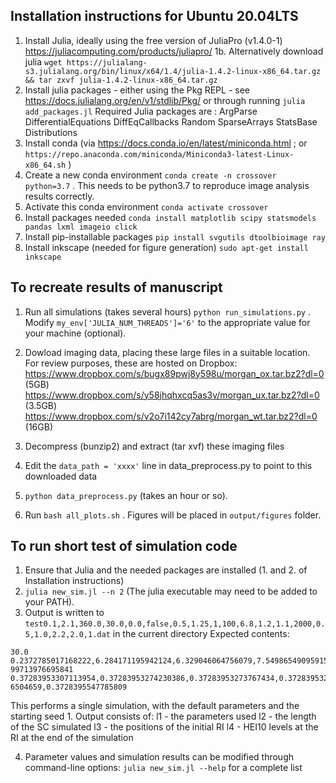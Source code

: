 
## Installation instructions for Ubuntu 20.04LTS

1. Install Julia, ideally using the free version of JuliaPro (v1.4.0-1) https://juliacomputing.com/products/juliapro/
1b. Alternatively download julia `wget https://julialang-s3.julialang.org/bin/linux/x64/1.4/julia-1.4.2-linux-x86_64.tar.gz && tar zxvf julia-1.4.2-linux-x86_64.tar.gz`
2. Install julia packages - either using the Pkg REPL - see https://docs.julialang.org/en/v1/stdlib/Pkg/ 
   or through running `julia add_packages.jl`
   Required Julia packages are : ArgParse DifferentialEquations DiffEqCallbacks Random SparseArrays StatsBase Distributions
3. Install conda (via https://docs.conda.io/en/latest/miniconda.html ; or `https://repo.anaconda.com/miniconda/Miniconda3-latest-Linux-x86_64.sh` )
4. Create a new conda environment `conda create -n crossover python=3.7` . This needs to be python3.7 to reproduce image analysis results correctly.
5. Activate this conda environment `conda activate crossover`
5. Install packages needed `conda install matplotlib scipy statsmodels pandas lxml imageio click`
6. Install pip-installable packages `pip install svgutils dtoolbioimage ray`
7. Install inkscape (needed for figure generation) `sudo apt-get install inkscape`


## To recreate results of manuscript

1. Run all simulations (takes several hours) `python run_simulations.py` . Modify `my_env['JULIA_NUM_THREADS']='6'` to the appropriate value
   for your machine (optional).
2. Dowload imaging data, placing these large files in a suitable location. For review purposes, these are hosted on Dropbox:
   https://www.dropbox.com/s/bugx89pwj8y598u/morgan_ox.tar.bz2?dl=0   (5GB)
   https://www.dropbox.com/s/y58jhqhxcq5as3v/morgan_ux.tar.bz2?dl=0   (3.5GB)
   https://www.dropbox.com/s/v2o7i142cy7abrg/morgan_wt.tar.bz2?dl=0   (16GB)

3. Decompress (bunzip2) and extract (tar xvf) these imaging files
4. Edit the `data_path = 'xxxx'` line in data_preprocess.py to point to this downloaded data
5. `python data_preprocess.py` (takes an hour or so).
6. Run `bash all_plots.sh` . Figures will be placed in `output/figures` folder.


## To run short test of simulation code

1. Ensure that Julia and the needed packages are installed (1. and 2. of Installation instructions)
2. `julia new_sim.jl --n 2` (The julia executable may need to be added to your PATH).
3. Output is written to `test0.1,2.1,360.0,30.0,0.0,false,0.5,1.25,1,100,6.8,1.2,1.1,2000,0.5,1.0,2.2,2.0,1.dat` in the current directory
 Expected contents:
``` #Namespace(t_L=0.1,a_nodes=2.1,dt=360.0,L=30.0,Ls=0.0,filename_base=test,t_exp=false,b_nodes=0.5,n_c=1.25,start=1,n_ts=100,C0=6.8,u0=1.2,D=1.1,m=2000,density=0.5,K=1.0,C0_noise=2.2,t_C0_ratio2=2.0,n=1)
30.0
0.2372785017168222,6.284171195942124,6.329046064756079,7.549865490959156,8.435706968571894,9.381209050082024,10.395510425758815,12.741535514853943,13.113239238288754,14.658384902385036,16.67253261973717,23.19669145372131,28.55749019507202,29.59999100696399,29.
99713976695841
0.37283953307113954,0.37283953274230386,0.37283953273767434,0.37283953256574376,0.3728395324098933,0.37283953221189337,0.3728395319667844,142.744517700139,0.3728395320097407,0.3728395347390615,0.3728395381395296,0.3728395480086411,0.372839553939854,0.372839554
6504659,0.3728395547785809
```
This performs a single simulation, with the default parameters and the starting seed 1. 
Output consists of:
l1 - the parameters used
l2 - the length of the SC simulated
l3 - the positions of the initial RI
l4 - HEI10 levels at the RI at the end of the simulation

4. Parameter values and simulation results can be modified through command-line options: `julia new_sim.jl --help` for a complete list
